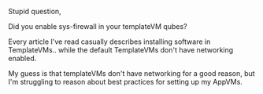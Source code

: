 Stupid question,

Did you enable sys-firewall in your templateVM qubes?

Every article I've read casually describes installing software in TemplateVMs.. while the default TemplateVMs don't have networking enabled.

My guess is that templateVMs don't have networking for a good reason, but I'm struggling to reason about best practices for setting up my AppVMs.